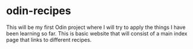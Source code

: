 # odin-recipes

This will be my first Odin project where I will try to apply the things I have been learning so far. This is basic website that will consist of a main index page that links to different recipes. 
